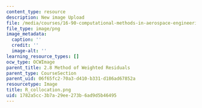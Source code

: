```yaml
---
content_type: resource
description: New image Upload
file: /media/courses/16-90-computational-methods-in-aerospace-engineering-spring-2014/1782a5cc3b7a29ee273b6ad9d5b46495_R_collocation.png
file_type: image/png
image_metadata:
  caption: ''
  credit: ''
  image-alt: ''
learning_resource_types: []
ocw_type: OCWImage
parent_title: 2.8 Method of Weighted Residuals
parent_type: CourseSection
parent_uid: 06f65fc2-70a3-d410-b331-d186ad67852a
resourcetype: Image
title: R_collocation.png
uid: 1782a5cc-3b7a-29ee-273b-6ad9d5b46495
---
```

